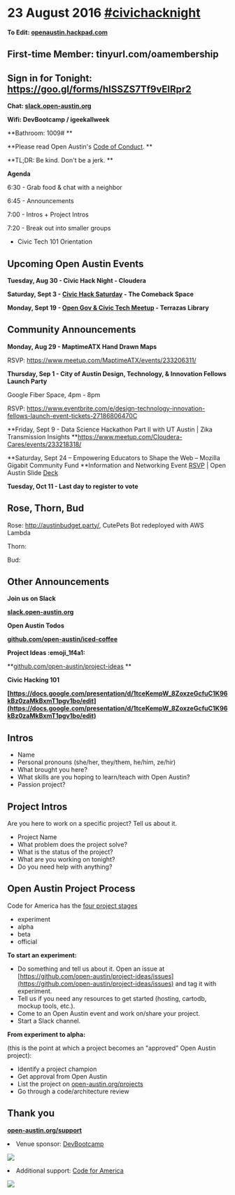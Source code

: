 # 23 August 2016 [#civichacknight](https://openaustin.hackpad.com/ep/search/?q=%23civichacknight&via=vXg33t5WgTt)

**To Edit: [openaustin.hackpad.com](https://openaustin.hackpad.com/)**

## First-time Member: tinyurl.com/oamembership

## Sign in for Tonight: https://goo.gl/forms/hISSZS7Tf9vEIRpr2

**Chat: [slack.open-austin.org](http://slack.open-austin.org/)**

**Wifi: DevBootcamp / igeekallweek**

**Bathroom: 1009# **

**Please read Open Austin's [Code of Conduct](http://www.open-austin.org/about/code-of-conduct). **

**TL;DR: Be kind. Don't be a jerk. **

**Agenda**

6:30 - Grab food & chat with a neighbor

6:45 - Announcements

7:00 - Intros + Project Intros

7:20 - Break out into smaller groups

*   Civic Tech 101 Orientation

## 

## Upcoming Open Austin Events

**Tuesday, Aug 30 - Civic Hack Night - Cloudera**

**Saturday, Sept 3 - [Civic Hack Saturday](http://www.meetup.com/Open-Austin/events/232354708/) - The Comeback Space**

**Monday, Sept 19 - [Open Gov & Civic Tech Meetup](http://www.meetup.com/Open-Austin/events/228586539/) - Terrazas Library**

## Community Announcements

**Monday, Aug 29 - MaptimeATX Hand Drawn Maps**

RSVP: [](https://www.meetup.com/MaptimeATX/events/233206311/)https://www.meetup.com/MaptimeATX/events/233206311/

**Thursday, Sep 1 - City of Austin Design, Technology, & Innovation Fellows Launch Party**

Google Fiber Space, 4pm - 8pm

RSVP: [](https://www.eventbrite.com/e/design-technology-innovation-fellows-launch-event-tickets-27186806470C)https://www.eventbrite.com/e/design-technology-innovation-fellows-launch-event-tickets-27186806470C

**Friday, Sept 9 -  Data Science Hackathon Part II with UT Austin | Zika Transmission Insights **[](https://www.meetup.com/Cloudera-Cares/events/233218318/)https://www.meetup.com/Cloudera-Cares/events/233218318/

**Saturday, Sept 24 – Empowering Educators to Shape the Web – Mozilla Gigabit Community Fund **Information and Networking Event [RSVP](https://­https://2016r2gigfund­-info.eventbrite.com  ) | Open Austin Slide [Deck](https://docs.google.com/presentation/d/1bXBFV1cb3Be3KSdnjtitBQV3c8OHvjaISOFAUi5iPBg/pub?start=false&loop=false&delayms=3000) 

**Tuesday, Oct 11 -  Last day to register to vote**

## Rose, Thorn, Bud

Rose: [](http://austinbudget.party/)http://austinbudget.party/, CutePets Bot redeployed with AWS Lambda

Thorn: 

Bud: 

## Other Announcements

**Join us on Slack**

**[slack.open-austin.org](https://slack.open-austin.org/)**

**Open Austin Todos**

**[github.com/open-austin/iced-coffee](https://github.com/open-austin/iced-coffee)**

**Project Ideas :emoji_1f4a1:**

**[github.com/open-austin/project-ideas](https://github.com/open-austin/project-ideas) **

**Civic Hacking 101**

[](https://docs.google.com/presentation/d/1tceKempW_8ZoxzeGcfuC1K96kBz0zaMkBxmT1pgv1bo/edit)**<u>[https://docs.google.com/presentation/d/1tceKempW_8ZoxzeGcfuC1K96kBz0zaMkBxmT1pgv1bo/edit](https://docs.google.com/presentation/d/1tceKempW_8ZoxzeGcfuC1K96kBz0zaMkBxmT1pgv1bo/edit)</u>**

## Intros

*   Name
*   Personal pronouns (she/her, they/them, he/him, ze/hir)
*   What brought you here?
*   What skills are you hoping to learn/teach with Open Austin?
*   Passion project?

## Project Intros

Are you here to work on a specific project? Tell us about it.

*   Project Name
*   What problem does the project solve?
*   What is the status of the project?
*   What are you working on tonight?
*   Do you need help with anything?

## Open Austin Project Process

Code for America has the [four project stages](http://www.codeforamerica.org/brigade/projects/stages)

*   experiment
*   alpha
*   beta
*   official

**To start an experiment:**

*   Do something and tell us about it. Open an issue at [](https://github.com/open-austin/project-ideas/issues)[https://github.com/open-austin/project-ideas/issues](https://github.com/open-austin/project-ideas/issues) and tag it with experiment.
*   Tell us if you need any resources to get started (hosting, cartodb, mockup tools, etc.).
*   Come to an Open Austin event and work on/share your project.
*   Start a Slack channel.

**From experiment to alpha:**

(this is the point at which a project becomes an "approved" Open Austin project):

*   Identify a project champion
*   Get approval from Open Austin
*   List the project on [open-austin.org/projects](https://open-austin.org/projects)
*   Go through a code/architecture review

## Thank you

**[open-austin.org/support](https://open-austin.org/support)**
<undefined><li>Venue sponsor: [DevBootcamp](http://devbootcamp.com/locations/austin/)</li></undefined>

![](https://hackpad-attachments.s3.amazonaws.com/openaustin.hackpad.com_6LgrL8pH1yt_p.384134_1471911686431_undefined)
<undefined><li>Additional support: [Code for America](https://www.codeforamerica.org/brigade/)</li></undefined>

![](http://upload.wikimedia.org/wikipedia/commons/6/6b/Codeforamerica_logo.png)